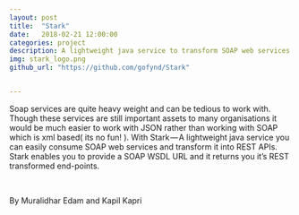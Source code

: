 ```yaml
---
layout: post
title:  "Stark"
date:   2018-02-21 12:00:00
categories: project
description: A lightweight java service to transform SOAP web services into REST APIs 
img: stark_logo.png
github_url: "https://github.com/gofynd/Stark"


---
```



<p>Soap services are quite heavy weight and can be tedious to work with. Though these services are still important assets to many organisations it would be much easier to work with JSON rather than working with SOAP which is xml based( its no fun! ). With Stark — A lightweight java service you can easily consume SOAP web services and transform it into REST APIs. Stark enables you to provide a SOAP WSDL URL and it returns you it’s REST transformed end-points.</p>

<br>
<p>By Muralidhar Edam and Kapil Kapri</p>

